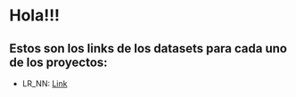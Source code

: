 # Hola!!!
## Estos son los links de los datasets para cada uno de los proyectos:
+ LR_NN: <a href="https://drive.google.com/drive/folders/1I1kAOdU7pJZJWV9ufIqOMe3nkJ2qFsFg?usp=drive_link" target="_blank">Link</a>
